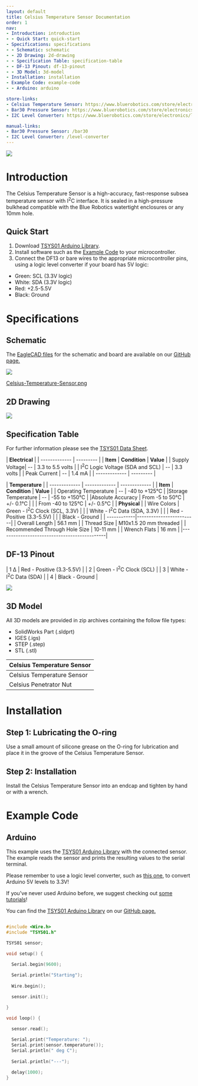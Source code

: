 ```yaml
---
layout: default
title: Celsius Temperature Sensor Documentation
order: 1
nav:
- Introduction: introduction
- - Quick Start: quick-start
- Specifications: specifications
- - Schematic: schematic
- - 2D Drawing: 2d-drawing
- - Specification Table: specification-table
- - DF-13 Pinout: df-13-pinout
- - 3D Model: 3d-model
- Installation: installation
- Example Code: example-code
- - Arduino: arduino

store-links:
- Celsius Temperature Sensor: https://www.bluerobotics.com/store/electronics/celsius-sensor-r1/
- Bar30 Pressure Sensor: https://www.bluerobotics.com/store/electronics/bar30-sensor-r1/
- I2C Level Converter: https://www.bluerobotics.com/store/electronics/level-converter-r1/

manual-links:
- Bar30 Pressure Sensor: /bar30
- I2C Level Converter: /level-converter
---
```


<img src="/celsius/cad/temp-sensor-4.png" class="img-responsive" style="max-width:900px" />

# Introduction

The Celsius Temperature Sensor is a high-accuracy, fast-response subsea temperature sensor with I<sup>2</sup>C interface. It is sealed in a high-pressure bulkhead compatible with the Blue Robotics watertight enclosures or any 10mm hole.

## Quick Start

1. Download [TSYS01 Arduino Library](https://github.com/bluerobotics/BlueRobotics_TSYS01_Library).
2. Install software such as the [Example Code](#example-code) to your microcontroller.
3. Connect the DF13 or bare wires to the appropriate microcontroller pins, using a logic level converter if your board has 5V logic:
  - Green: SCL (3.3V logic)
  - White: SDA (3.3V logic)
  - Red: +2.5-5.5V
  - Black: Ground

# Specifications

## Schematic

The [EagleCAD files](https://github.com/bluerobotics/Celsius-Temperature-Sensor) for the schematic and board are available on our [GitHub page.](https://github.com/bluerobotics)

[<img src="/celsius/cad/Celsius-Temperature-Sensor.png" class="img-responsive" style="max-width:300px" />](/celsius/cad/Celsius-Temperature-Sensor.png)

[Celsius-Temperature-Sensor.png](/celsius/cad/Celsius-Temperature-Sensor.png)

## 2D Drawing

<img src="/celsius/cad/CELSIUS-TEMPERATURE-SENSOR-ASSEMBLY-X1.png" class="img-responsive" style="max-width:900px" />

## Specification Table

For further information please see the [TSYS01 Data Sheet](http://www.te.com/commerce/DocumentDelivery/DDEController?Action=showdoc&DocId=Data+Sheet%7FTSYS01%7FA%7Fpdf%7FEnglish%7FENG_DS_TSYS01_A.pdf%7FG-NICO-018).

|      **Electrical**       |
| ------------- | --------- |
| **Item** | **Condition** | **Value** |
| Supply Voltage| -- | 3.3 to 5.5 volts |
| I<sup>2</sup>C Logic Voltage (SDA and SCL) | -- | 3.3 volts |
| Peak Current   | -- | 1.4 mA   |
| ------------- | --------- |

|            **Temperature**            			 |
| ------------- | ------------- | ------------- |
| **Item** | **Condition** | **Value** |
| Operating Temperature | -- | -40 to +125&deg;C |
|Storage Temperature | -- | -55 to +150&deg;C                        |
|Absolute Accuracy   | From -5 to 50&deg;C | +/- 0.1&deg;C      |
|                    | From -40 to 125&deg;C |  +/- 0.5&deg;C   |
|  **Physical**  |
| Wire Colors | Green - I<sup>2</sup>C Clock (SCL, 3.3V) |
|             | White - I<sup>2</sup>C Data (SDA, 3.3V)  |
|             | Red - Positive (3.3-5.5V) |
|             | Black - Ground          |
| ------------|-------------------------|
| Overall Length | 56.1 mm |
| Thread Size    | M10x1.5 20 mm threaded |
| Recommended Through Hole Size | 10-11 mm |
| Wrench Flats | 16 mm |
|---------------------------------------------|


## DF-13 Pinout

| 1 &Delta; |  Red - Positive (3.3-5.5V) |
| 2 |  Green - I<sup>2</sup>C Clock (SCL) |
| 3 |  White - I<sup>2</sup>C Data (SDA)  |
| 4 |  Black - Ground          |

<img src="/celsius/cad/DF-13_Pinout.png" class="img-responsive" style="max-width:900px" />

## 3D Model

All 3D models are provided in zip archives containing the follow file types:

- SolidWorks Part (.sldprt)
- IGES (.igs) 
- STEP (.step)
- STL (.stl)

|		**Celsius Temperature Sensor**																						|
| --------------------------------------------------------------------------------------------- |
| Celsius Temperature Sensor    | [CELSIUS-TEMPERATURE-SENSOR-ASSEMBLY-X1](cad/CELSIUS-TEMPERATURE-SENSOR-ASSEMBLY-X1.zip) |
| Celsius Penetrator Nut		 | [PENETRATOR-M-NUT-10-A-R2.zip](http://www.bluerobotics.com/models/PENETRATOR-M-NUT-10-A-R2.zip)|																								|

# Installation

## Step 1: Lubricating the O-ring

Use a small amount of silicone grease on the O-ring for lubrication and place it in the groove of the Celsius Temperature Sensor. 

## Step 2: Installation

Install the Celsius Temperature Sensor into an endcap and tighten by hand or with a wrench.

# Example Code

## Arduino

This example uses the [TSYS01 Arduino Library](https://github.com/bluerobotics/BlueRobotics_TSYS01_Library) with the connected sensor. The example reads the sensor and prints the resulting values to the serial terminal.

Please remember to use a logic level converter, such as [this one](http://bluerobotics.com/store/electronics/level-converter-r1/), to convert Arduino 5V levels to 3.3V!

If you've never used Arduino before, we suggest checking out [some tutorials](https://www.arduino.cc/en/Tutorial/HomePage)!

You can find the [TSYS01 Arduino Library](https://github.com/bluerobotics/BlueRobotics_TSYS01_Library) on our [GitHub page.](https://github.com/bluerobotics)

~~~~~~~~~~cpp

#include <Wire.h>
#include "TSYS01.h"

TSYS01 sensor;

void setup() {

  Serial.begin(9600);
  
  Serial.println("Starting");
  
  Wire.begin();

  sensor.init();

}

void loop() {

  sensor.read();
 
  Serial.print("Temperature: ");
  Serial.print(sensor.temperature()); 
  Serial.println(" deg C");
   
  Serial.println("---");

  delay(1000);
}

~~~~~~~~~~~~~~~~
